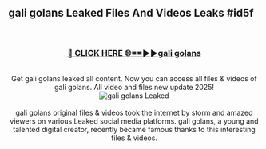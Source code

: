 ## gali golans Leaked Files And Videos Leaks #id5f
<br>
<div align="center">
<h3><a href="https://watchclip.my.id/gali golans" rel="nofollow">🔴 CLICK HERE 🌐==►►gali golans</a></h3>
<br>
Get gali golans leaked all content. Now you can access all files & videos of gali golans. All video and files new update 2025!
<br>
<a href="https://watchclip.my.id/gali golans" rel="nofollow" data-target="animated-image.originalLink"><img src="https://i.ibb.co.com/WyWwxjT/player-gif2.gif" alt="gali golans Leaked" style="max-width: 100%; display: inline-block;" data-target="animated-image.originalImage"></a>
<br><br>
gali golans original files & videos took the internet by storm and amazed viewers on various Leaked social media platforms. gali golans, a young and talented digital creator, recently became famous thanks to this interesting files & videos.
</div>
<br>